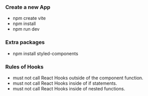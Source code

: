 ### Create a new App 

- npm create vite 
- npm install 
- npm run dev 

### Extra packages 

- npm install styled-components 

### Rules of Hooks 

- must not call React Hooks outside of the component function. 
- must not call React Hooks inside of if statements. 
- must not call React Hooks inside of nested functions. 